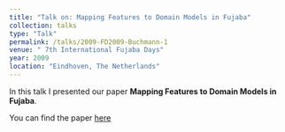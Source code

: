```yaml
---
title: "Talk on: Mapping Features to Domain Models in Fujaba"
collection: talks
type: "Talk"
permalink: /talks/2009-FD2009-Buchmann-1
venue: " 7th International Fujaba Days"
year: 2009
location: "Eindhoven, The Netherlands"
---
```


In this talk I presented our paper **Mapping Features to Domain Models in Fujaba**.

You can find the paper [here](https://tbuchmann.github.io/publication/2009-FD2009-Buchmann-1)